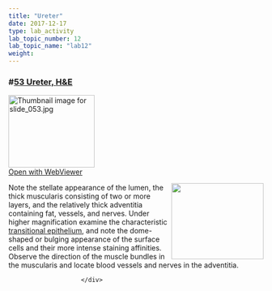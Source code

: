 ```yaml
---
title: "Ureter"
date: 2017-12-17
type: lab_activity
lab_topic_number: 12
lab_topic_name: "lab12"
weight: 
---
```

<div class="entrybody">
						<h3>#<u><b>53 Ureter, <span class="caps">H&amp;E</span></b></u></h3>

<div class="thumbnail"> <a href="http://virtualslides.cumc.columbia.edu/53.svs/view.apml?%20target=" _blank><img alt="Thumbnail image for slide_053.jpg" src="http://histologylab.ccnmtl.columbia.edu/assets/images/slide_053-thumb-170x143-1509.jpg" width="170" height="143" class="mt-image-left"></a><br><a href="http://virtualslides.cumc.columbia.edu/53.svs/view.apml?%20target=" _blank>Open with WebViewer</a> </div>

<p><img src="http://histologylab.ccnmtl.columbia.edu/assets/images/53%20ureter.jpg" style="width:182px; height:150px; float:right;">Note the stellate appearance of the lumen, the thick muscularis consisting of two or more layers, and the relatively thick adventitia containing fat, vessels, and nerves.  Under higher magnification examine the characteristic <u>transitional epithelium</u>, and note the dome-shaped or bulging appearance of the surface cells and their more intense staining affinities.  Observe the direction of the muscle bundles in the muscularis and locate blood vessels and nerves in the adventitia.</p>
						
						
						</div>